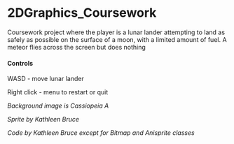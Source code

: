 # 2DGraphics_Coursework

Coursework project where the player is a lunar lander attempting to land as safely as possible 
on the surface of a moon, with a limited amount of fuel. A meteor flies across the screen but does nothing

#### Controls 
WASD - move lunar lander

Right click - menu to restart or quit


*Background image is Cassiopeia A*

*Sprite by Kathleen Bruce*

*Code by Kathleen Bruce except for Bitmap and Anisprite classes*

